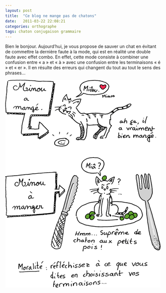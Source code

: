 ```yaml
---
layout: post
title:  "Ce blog ne mange pas de chatons"
date:   2011-03-22 22:08:21
categories: orthographe
tags: chaton conjugaison grammaire
---
```


Bien le bonjour. Aujourd’hui, je vous propose de sauver un chat en évitant de commettre la dernière faute à la mode, qui est en réalité une double faute avec effet combo.<!-- more --> En effet, cette mode consiste à combiner une confusion entre « a » et « à » avec une confusion entre les terminaisons « é » et « er ». Il en résulte des erreurs qui changent du tout au tout le sens des phrases…

 
![Minou a mangé ≠ Minou à manger](/img/2011/110323.png)
